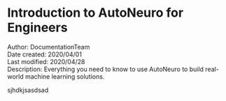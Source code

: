 <h1>Introduction to AutoNeuro for Engineers</h1>

Author: DocumentationTeam<br>
Date created: 2020/04/01<br>
Last modified: 2020/04/28<br>
Description: Everything you need to know to use AutoNeuro to build real-world machine learning solutions.

sjhdkjsasdsad